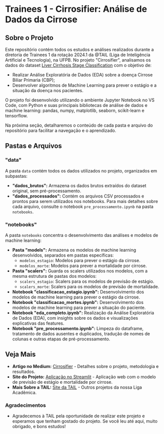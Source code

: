 # Trainees 1 - Cirrosifier: Análise de Dados da Cirrose

## Sobre o Projeto

Este repositório contém todos os estudos e análises realizados durante a diretoria de Trainees 1 da rotação 2024.1 da @TAIL (Liga de Inteligência Artificial e Tecnologia), na UFPB. No projeto "Cirrosifier", analisamos os dados do dataset [Liver Cirrhosis Stage Classification](https://www.kaggle.com/datasets/aadarshvelu/liver-cirrhosis-stage-classification) com o objetivo de:

* Realizar Análise Exploratória de Dados (EDA) sobre a doença Cirrose Biliar Primaria (CBP);
* Desenvolver algoritmos de Machine Learning para prever o estágio e a situação da doença nos pacientes.

O projeto foi desenvolvido utilizando o ambiente Jupyter Notebook no VS Code, com Python e suas principais bibliotecas de análise de dados e machine learning: pandas, numpy, matplotlib, seaborn, scikit-learn e tensorflow.

Na próxima seção, detalharemos o conteúdo de cada pasta e arquivo do repositório para facilitar a navegação e o aprendizado.

## Pastas e Arquivos

### "data"

A pasta `data` contém todos os dados utilizados no projeto, organizados em subpastas:

* **"dados_brutos":** Armazena os dados brutos extraídos do dataset original, sem pré-processamento.
* **"dados_processados":** Contém os arquivos CSV processados e prontos para serem utilizados nos notebooks. Para mais detalhes sobre cada arquivo, consulte o notebook `pre_processamento.ipynb` na pasta `notebooks`.

### "notebooks"

A pasta `notebooks` concentra o desenvolvimento das análises e modelos de machine learning:

* **Pasta "models":** Armazena os modelos de machine learning desenvolvidos, separados em pastas específicas:
    * `modelos_estagio`: Modelos para prever o estágio da cirrose.
    * `modelos_morte`: Modelos para prever a mortalidade por cirrose.
* **Pasta "scalers":** Guarda os scalers utilizados nos modelos, com a mesma estrutura de pastas dos modelos:
    * `scalers_estagio`: Scalers para os modelos de previsão de estágio.
    * `scalers_morte`: Scalers para os modelos de previsão de mortalidade.
* **Notebook "classificacao_estagio.ipynb":** Desenvolvimento dos modelos de machine learning para prever o estágio da cirrose.
* **Notebook "classificacao_mortes.ipynb":** Desenvolvimento dos modelos de machine learning para prever a situação do paciente.
* **Notebook "eda_completo.ipynb":** Realização da Análise Exploratória de Dados (EDA), com insights sobre os dados e visualizações explicativas das features.
* **Notebook "pre_processamento.ipynb":** Limpeza do dataframe, tratamento de dados ausentes e duplicados, tradução de nomes de colunas e outras etapas de pré-processamento.

## Veja Mais

* **Artigo no Medium:** [Cirrosifier](https://medium.com/@joyribeirogxavier/fff3a577da2f) - Detalhes sobre o projeto, metodologia e resultados.
* **Site do Projeto:** [Aplicação no Streamlit](https://tail-cirrosifier.streamlit.app/) - Aplicação web com o modelo de previsão de estágio e mortalidade por cirrose.
* **Mais Sobre a TAIL:** [Site da TAIL](https://tail-tech.com/) - Outros projetos da nossa Liga Acadêmica.


### Agradecimentos

* Agradecemos à TAIL pela oportunidade de realizar este projeto e esperamos que tenham gostado do projeto. Se você leu até aqui, muito obrigado, e bons estudos!

